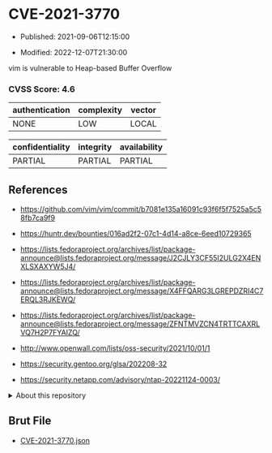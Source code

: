 # CVE-2021-3770

- Published: 2021-09-06T12:15:00

- Modified: 2022-12-07T21:30:00

vim is vulnerable to Heap-based Buffer Overflow

### CVSS Score: **4.6**

| authentication | complexity | vector |
| --- | --- | --- |
| NONE | LOW | LOCAL |

| confidentiality | integrity | availability |
| --- | --- | --- |
| PARTIAL | PARTIAL | PARTIAL |

## References

* https://github.com/vim/vim/commit/b7081e135a16091c93f6f5f7525a5c58fb7ca9f9

* https://huntr.dev/bounties/016ad2f2-07c1-4d14-a8ce-6eed10729365

* https://lists.fedoraproject.org/archives/list/package-announce@lists.fedoraproject.org/message/J2CJLY3CF55I2ULG2X4ENXLSXAXYW5J4/

* https://lists.fedoraproject.org/archives/list/package-announce@lists.fedoraproject.org/message/X4FFQARG3LGREPDZRI4C7ERQL3RJKEWQ/

* https://lists.fedoraproject.org/archives/list/package-announce@lists.fedoraproject.org/message/ZFNTMVZCN4TRTTCAXRLVQ7H2P7FYAIZQ/

* http://www.openwall.com/lists/oss-security/2021/10/01/1

* https://security.gentoo.org/glsa/202208-32

* https://security.netapp.com/advisory/ntap-20221124-0003/

<details>
<summary>About this repository</summary> 

  This repository is part of the project [Live Hack CVE](https://github.com/Live-Hack-CVE). Main website can be found [www.live-hack.org](https://www.live-hack.org) 
  
  Made by [Sn0wAlice](https://github.com/Sn0wAlice) for the people that care about security and need to have a feed of the latest CVEs. Hope you enjoy it, don't forget to star the repo and follow me on [Twitter](https://twitter.com/Sn0wAlice) and [Github](https://github.com/Sn0wAlice). And that is my [personnal website](https://www.alice-snow.me/)

  - [Home Page](https://github.com/Live-Hack-CVE)
  - [Framework](https://github.com/Live-Hack-CVE/cve-framework)
  - [CVE database](https://github.com/Live-Hack-CVE/full_database)
  - [Changelog](https://github.com/Live-Hack-CVE/Changelog)
</details>

## Brut File

* [CVE-2021-3770.json](https://raw.githubusercontent.com/Live-Hack-CVE/full_database/main/cves/2021/CVE-2021-3770.json)

